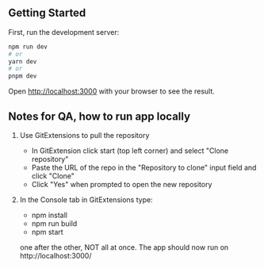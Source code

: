 
## Getting Started

First, run the development server:

```bash
npm run dev
# or
yarn dev
# or
pnpm dev
```

Open [http://localhost:3000](http://localhost:3000) with your browser to see the result.

## Notes for QA, how to run app locally

1. Use GitExtensions to pull the repository
    - In GitExtension click start (top left corner) and select "Clone repository"
    - Paste the URL of the repo in the "Repository to clone" input field and click "Clone"
    - Click "Yes" when prompted to open the new repository
2. In the Console tab in GitExtensions type:
    - npm install
    - npm run build
    - npm start
    
   one after the other, NOT all at once. The app should now run on http://localhost:3000/
    




